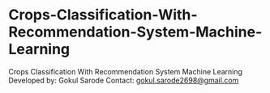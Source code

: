 # Crops-Classification-With-Recommendation-System-Machine-Learning
Crops Classification With Recommendation System Machine Learning
Developed by: Gokul Sarode
Contact: gokul.sarode2698@gmail.com